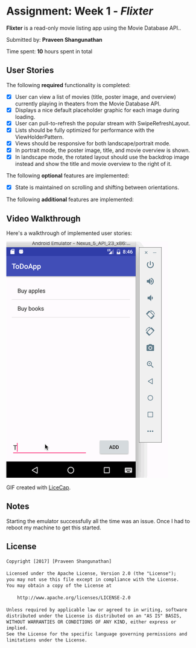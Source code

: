 # Assignment: Week 1 - *Flixter*

**Flixter** is a read-only movie listing app using the Movie Database API..

Submitted by: **Praveen Shangunathan**

Time spent: **10** hours spent in total

## User Stories

The following **required** functionality is completed:

* [X] User can view a list of movies (title, poster image, and overview) currently playing in theaters from the Movie Database API.
* [X] Displays a nice default placeholder graphic for each image during loading.
* [X] User can pull-to-refresh the popular stream with SwipeRefreshLayout.
* [X] Lists should be fully optimized for performance with the ViewHolderPattern.
* [X] Views should be responsive for both landscape/portrait mode.
* [X] In portrait mode, the poster image, title, and movie overview is shown.
* [X] In landscape mode, the rotated layout should use the backdrop image instead and show the title and movie overview to the right of it.

The following **optional** features are implemented:
* [X] State is maintained on scrolling and shifting between orientations.

The following **additional** features are implemented:


## Video Walkthrough

Here's a walkthrough of implemented user stories:

<img src='https://github.com/spraveen316/ToDoApp2/blob/master/ToDoApp.gif' title='Video Walkthrough' width='' alt='Video Walkthrough' />

GIF created with [LiceCap](http://www.cockos.com/licecap/).

## Notes

Starting the emulator successfully all the time was an issue. Once I had to reboot my machine to get this started.

## License

    Copyright [2017] [Praveen Shangunathan]

    Licensed under the Apache License, Version 2.0 (the "License");
    you may not use this file except in compliance with the License.
    You may obtain a copy of the License at

        http://www.apache.org/licenses/LICENSE-2.0

    Unless required by applicable law or agreed to in writing, software
    distributed under the License is distributed on an "AS IS" BASIS,
    WITHOUT WARRANTIES OR CONDITIONS OF ANY KIND, either express or implied.
    See the License for the specific language governing permissions and
    limitations under the License.
